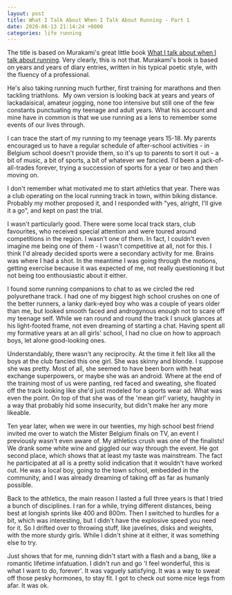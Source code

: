 ```yaml
---
layout: post
title: What I Talk About When I Talk About Running - Part 1 
date: 2020-06-13 21:14:24 +0000
categories: life running
---
```

The title is based on Murakami's great little book [What I talk about when I talk about running](https://www.goodreads.com/book/show/2195464.What_I_Talk_About_When_I_Talk_About_Running). Very clearly, this is not that. Murakami's book is based on years and years of diary entries, written in his typical poetic style, with the fluency of a professional.

He's also taking running much further, first training for marathons and then tackling triathlons.  My own version is looking back at years and years of lackadaisical, amateur jogging, none too intensive but still one of the few constants punctuating my teenage and adult years. What his account and mine have in common is that we use running as a lens to remember some events of our lives through.

I can trace the start of my running to my teenage years 15-18. My parents encouraged us to have a regular schedule of after-school activities - in Belgium school doesn't provide them, so it's up to parents to sort it out - a bit of music, a bit of sports, a bit of whatever we fancied. I'd been a jack-of-all-trades forever, trying a succession of sports for a year or two and then moving on.

I don't remember what motivated me to start athletics that year. There was a club operating on the local running track in town, within biking distance. Probably my mother proposed it, and I responded with "yes, alright, I'll give it a go", and kept on past the trial.

I wasn't particularly good. There were some local track stars, club favourites, who received special attention and were toured around competitions in the region. I wasn't one of them. In fact, I couldn't even imagine me being one of them - I wasn't competitive at all, not for this. I think I'd already decided sports were a secondary activity for me.  Brains was where I had a shot. In the meantime I was going through the motions, getting exercise because it was expected of me, not really questioning it but not being too enthousiastic about it either.

I found some running companions to chat to as we circled the red polyurethane track. I had one of my biggest high school crushes on one of the better runners, a lanky dark-eyed boy who was a couple of years older than me, but looked smooth faced and androgynous enough not to scare off my teenage self. While we ran round and round the track I snuck glances at his light-footed frame, not even dreaming of starting a chat. Having spent all my formative years at an all girls' school, I had no clue on how to approach boys, let alone good-looking ones.

Understandably, there wasn't any reciprocity. At the time it felt like all the boys at the club fancied this one girl. She was skinny and blonde. I suppose she was pretty. Most of all, she seemed to have been born with heat exchange superpowers, or maybe she was an android. Where at the end of the training most of us were panting, red faced and sweating, she floated off the track looking like she'd just modeled for a sports wear ad. What was even the point. On top of that she was of the 'mean girl' variety, haughty in a way that probably hid some insecurity, but didn't make her any more likeable.

Ten year later, when we were in our twenties,  my high school best friend invited me over to watch the Mister Belgium finals on TV, an event I previously wasn't even aware of. My athletics crush was one of the finalists! We drank some white wine and giggled our way through the event. He got second place, which shows that at least my taste was mainstream. The fact he participated at all is a pretty solid indication that it wouldn't have worked out. He was a local boy, going to the town school, embedded in the community, and I was already dreaming of taking off as far as humanly possible.

Back to the athletics, the main reason I lasted a full three years is that I tried a bunch of disciplines. I ran for a while, trying different distances, being best at longish sprints like 400 and 800m. Then I switched to hurdles for a bit, which was interesting, but I didn't have the explosive speed you need for it. So I drifted over to throwing stuff, like javelines, disks and weights, with the more sturdy girls. While I didn't shine at it either, it was something else to try.

Just shows that for me, running didn't start with a flash and a bang, like a romantic lifetime infatuation. I didn't run and go 'I feel wonderful, this is what I want to do, forever'. It was vaguely satisfying. It was a way to sweat off those pesky hormones, to stay fit. I got to check out some nice legs from afar. It was ok.
